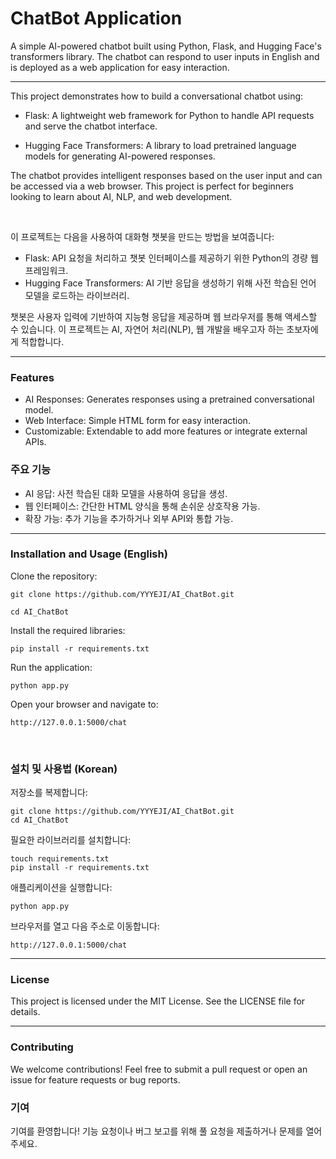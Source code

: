 # ChatBot Application

A simple AI-powered chatbot built using Python, Flask, and Hugging
Face's transformers library. The chatbot can respond to user inputs in
English and is deployed as a web application for easy interaction.

________________________________



This project demonstrates how to build a conversational chatbot using:

- Flask: A lightweight web framework for Python to handle API requests
and serve the chatbot interface.

- Hugging Face Transformers: A library to load pretrained language
models for generating AI-powered responses.

The chatbot provides intelligent responses based on the user input and
can be accessed via a web browser. This project is perfect for
beginners looking to learn about AI, NLP, and web development.

<br>



이 프로젝트는 다음을 사용하여 대화형 챗봇을 만드는 방법을 보여줍니다:

- Flask: API 요청을 처리하고 챗봇 인터페이스를 제공하기 위한 Python의 경량 웹 프레임워크.
- Hugging Face Transformers: AI 기반 응답을 생성하기 위해 사전 학습된 언어 모델을 로드하는 라이브러리.

챗봇은 사용자 입력에 기반하여 지능형 응답을 제공하며 웹 브라우저를 통해 액세스할 수 있습니다. 이 프로젝트는 AI, 자연어
처리(NLP), 웹 개발을 배우고자 하는 초보자에게 적합합니다.

________________________________

### Features

* AI Responses: Generates responses using a pretrained conversational model.
* Web Interface: Simple HTML form for easy interaction.
* Customizable: Extendable to add more features or integrate external APIs.

### 주요 기능

* AI 응답: 사전 학습된 대화 모델을 사용하여 응답을 생성.
* 웹 인터페이스: 간단한 HTML 양식을 통해 손쉬운 상호작용 가능.
* 확장 가능: 추가 기능을 추가하거나 외부 API와 통합 가능.

________________________________

### Installation and Usage (English)

Clone the repository:

    git clone https://github.com/YYYEJI/AI_ChatBot.git

    cd AI_ChatBot

Install the required libraries:

    pip install -r requirements.txt

Run the application:

    python app.py

Open your browser and navigate to:

    http://127.0.0.1:5000/chat

<br>

### 설치 및 사용법 (Korean)

저장소를 복제합니다:

    git clone https://github.com/YYYEJI/AI_ChatBot.git
    cd AI_ChatBot

필요한 라이브러리를 설치합니다:

    touch requirements.txt
    pip install -r requirements.txt

애플리케이션을 실행합니다:

    python app.py

브라우저를 열고 다음 주소로 이동합니다:

    http://127.0.0.1:5000/chat

________________________________

### License

This project is licensed under the MIT License. See the LICENSE file
for details.

________________________________

### Contributing

We welcome contributions! Feel free to submit a pull request or open
an issue for feature requests or bug reports.

### 기여

기여를 환영합니다! 기능 요청이나 버그 보고를 위해 풀 요청을 제출하거나 문제를 열어주세요.
